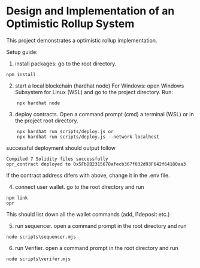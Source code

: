# Design and Implementation of an Optimistic Rollup System

This project demonstrates a optimistic rollup implementation.

Setup guide:

1. install packages:
go to the root directory.
```shell
npm install    
```

2. start a local blockchain (hardhat node)
For Windows: open Windows Subsystem for Linux (WSL) and go to the project directory.
Run:
```shell
    npx hardhat node
```

3. deploy contracts.
Open a command prompt (cmd) a terminal (WSL) or in the project root directory.
```shell
    npx hardhat run scripts/deploy.js or 
    npx hardhat run scripts/deploy.js --network localhost
```
successful deployment should output follow
```shell
Compiled 7 Solidity files successfully
opr_contract deployed to 0x5FbDB2315678afecb367f032d93F642f64180aa3
```
If the contract address difers with above, change it in the .env file.

4. connect user wallet.
go to the root directory and run
```shell
npm link
opr
```
This should list down all the wallet commands (add, l1deposit etc.)

5. run sequencer.
open a command prompt in the root directory and run
```shell
node scripts\sequencer.mjs
```

6. run Verifier.
open a command prompt in the root directory and run
```shell
node scripts\verifer.mjs
```
